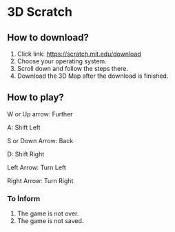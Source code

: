 # 3D Scratch
## How to download?
1. Click link: https://scratch.mit.edu/download
2. Choose your operating system.
3. Scroll down and follow the steps there.
4. Download the 3D Map after the download is finished.

## How to play?
W or Up arrow: Further

A: Shift Left

S or Down Arrow: Back

D: Shift Right

Left Arrow: Turn Left

Right Arrow: Turn Right

### To İnform
1. The game is not over.
2. The game is not saved.
